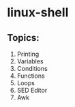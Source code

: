 # linux-shell

Topics:
----------

1. Printing
2. Variables
3. Conditions
4. Functions
5. Loops
6. SED Editor
7. Awk